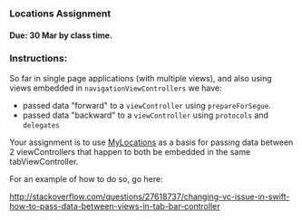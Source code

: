 ### Locations Assignment
#### Due: 30 Mar by class time.

### Instructions:

So far in single page applications (with multiple views), and also using views embedded in `navigationViewControllers` we have:

- passed data "forward" to a `viewController` using `prepareForSegue`.
- passed data "backward" to a `viewController` using `protocols` and `delegates`

Your assignment is to use [MyLocations](https://github.com/rugbyprof/4443-Swift-Programming/tree/master/MyLocations) as a basis for passing data between 2 viewControllers that happen to both be embedded in the same tabViewController. 

For an example of how to do so, go here:

http://stackoverflow.com/questions/27618737/changing-vc-issue-in-swift-how-to-pass-data-between-views-in-tab-bar-controller


